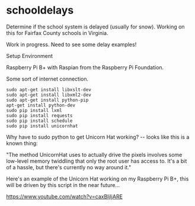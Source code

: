 schooldelays
============

Determine if the school system is delayed (usually for snow).  Working on this for Fairfax County schools in Virginia.

Work in progress.  Need to see some delay examples!

Setup Environment

Raspberry Pi B+ with Raspian from the Raspberry Pi Foundation.

Some sort of internet connection.

```
sudo apt-get install libxslt-dev
sudo apt-get install libxml2-dev
sudo apt-get install python-pip
apt-get install python-dev
sudo pip install lxml
sudo pip install requests
sudo pip install schedule
sudo pip install unicornhat
```

Why have to sudo python to get Unicorn Hat working? -- looks like this is a 
known thing:

"The method UnicornHat uses to actually drive the pixels involves some low-level memory twiddling that only the root user has access to. It's a bit of a hassle, but there's currently no way around it."

Here's an example of the Unicorn Hat working on my Raspberry Pi B+, this 
will be driven by this script in the near future...

https://www.youtube.com/watch?v=caxBljIjARE
